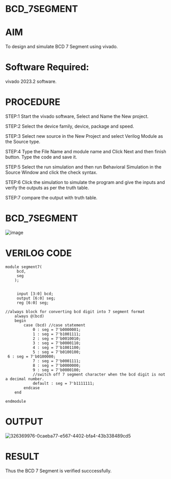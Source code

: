 # BCD_7SEGMENT
# AIM
To design and simulate BCD 7 Segment using vivado.
# Software Required:
vivado 2023.2 software.
# PROCEDURE
STEP:1 Start the vivado software, Select and Name the New project.

STEP:2 Select the device family, device, package and speed.

STEP:3 Select new source in the New Project and select Verilog Module as the Source type.

STEP:4 Type the File Name and module name and Click Next and then finish button. Type the code and save it.

STEP:5 Select the run simulation and then run Behavioral Simulation in the Source Window and click the check syntax.

STEP:6 Click the simulation to simulate the program and give the inputs and verify the outputs as per the truth table.

STEP:7 compare the output with truth table.

# BCD_7SEGMENT
![image](https://github.com/RESMIRNAIR/BCD_7SEGMENT/assets/154305926/804ab8db-8637-45ac-b10f-80e77d818d61)
# VERILOG CODE
```
module segment7(
     bcd,
     seg
    );
     
     
     input [3:0] bcd;
     output [6:0] seg;
     reg [6:0] seg;

//always block for converting bcd digit into 7 segment format
    always @(bcd)
    begin
        case (bcd) //case statement
            0 : seg = 7'b0000001;
            1 : seg = 7'b1001111;
            2 : seg = 7'b0010010;
            3 : seg = 7'b0000110;
            4 : seg = 7'b1001100;
            5 : seg = 7'b0100100;
 6 : seg = 7'b0100000;
            7 : seg = 7'b0001111;
            8 : seg = 7'b0000000;
            9 : seg = 7'b0000100;
            //switch off 7 segment character when the bcd digit is not a decimal number.
            default : seg = 7'b1111111; 
        endcase
    end
    
endmodule
```
# OUTPUT
![326369976-0caeba77-e567-4402-bfa4-43b338489cd5](https://github.com/SIVANANDHI-N/BCD_7SEGMENT/assets/162731951/8ad03178-c4e2-441f-8125-65ae44f5e843)

# RESULT
Thus the BCD 7 Segment is verified succcessfully.
